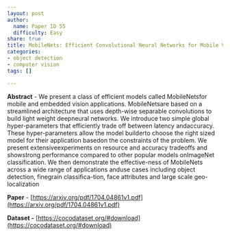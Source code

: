 ```yaml
---
layout: post
author:
  name: Paper ID 55
  difficulty: Easy
share: true
title: MobileNets: Efficient Convolutional Neural Networks for Mobile Vision Applications
categories:
- object detection
- computer vision
tags: []

---
```

**Abstract** - We present a class of efficient models called MobileNetsfor mobile and embedded vision applications.  MobileNetsare  based  on  a  streamlined  architecture  that  uses  depth-wise  separable  convolutions  to  build  light  weight  deepneural  networks.   We  introduce  two  simple  global  hyper-parameters  that  efficiently  trade  off  between  latency  andaccuracy. These hyper-parameters allow the model builderto choose the right sized model for their application basedon  the  constraints  of  the  problem.   We  present  extensiveexperiments on resource and accuracy tradeoffs and showstrong performance compared to other popular models onImageNet classification. We then demonstrate the effective-ness of MobileNets across a wide range of applications anduse  cases  including  object  detection,  finegrain  classifica-tion, face attributes and large scale geo-localization

**Paper** - [https://arxiv.org/pdf/1704.04861v1.pdf](https://arxiv.org/pdf/1704.04861v1.pdf)

**Dataset -** [https://cocodataset.org/#download](https://cocodataset.org/#download)
    